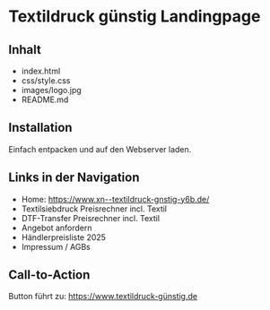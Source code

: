 # Textildruck günstig Landingpage

## Inhalt
- index.html
- css/style.css
- images/logo.jpg
- README.md

## Installation
Einfach entpacken und auf den Webserver laden.

## Links in der Navigation
- Home: https://www.xn--textildruck-gnstig-y6b.de/
- Textilsiebdruck Preisrechner incl. Textil
- DTF-Transfer Preisrechner incl. Textil
- Angebot anfordern
- Händlerpreisliste 2025
- Impressum / AGBs

## Call-to-Action
Button führt zu: https://www.textildruck-günstig.de
